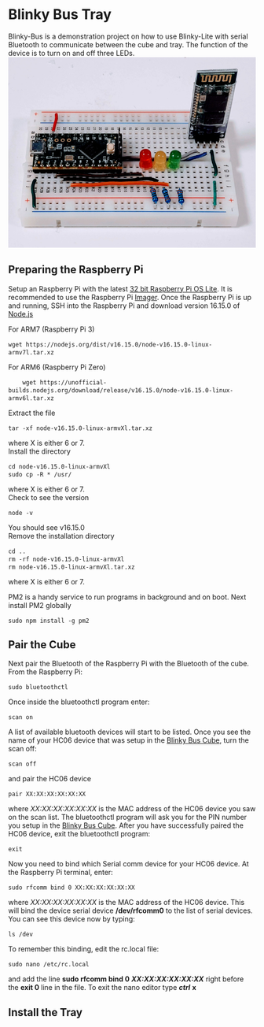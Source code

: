 # Blinky Bus Tray
Blinky-Bus is a demonstration project on how to use Blinky-Lite with serial Bluetooth to communicate between the cube and tray. The function of the device is to turn on and off three LEDs.<br>
<img src="doc/blinkyBusCube.jpg"/><br>
## Preparing the Raspberry Pi
Setup an Raspberry Pi with the latest [32 bit Raspberry Pi OS Lite](https://www.raspberrypi.com/software/operating-systems/). It is recommended to use the Raspberry Pi [Imager](https://www.raspberrypi.com/software/). Once the Raspberry Pi is up and running, SSH into the Raspberry Pi and download version 16.15.0 of [Node.js](https://nodejs.org/en/download/)

For ARM7 (Raspberry Pi 3)

    wget https://nodejs.org/dist/v16.15.0/node-v16.15.0-linux-armv7l.tar.xz

For ARM6 (Raspberry Pi Zero)

        wget https://unofficial-builds.nodejs.org/download/release/v16.15.0/node-v16.15.0-linux-armv6l.tar.xz

Extract the file

    tar -xf node-v16.15.0-linux-armvXl.tar.xz

where X is either 6 or 7.<br>Install the directory

    cd node-v16.15.0-linux-armvXl
    sudo cp -R * /usr/

where X is either 6 or 7.<br>Check to see the version

    node -v

You should see v16.15.0<br>
Remove the installation directory

    cd ..
    rm -rf node-v16.15.0-linux-armvXl
    rm node-v16.15.0-linux-armvXl.tar.xz

where X is either 6 or 7.

PM2 is a handy service to run programs in background and on boot. Next install PM2 globally

    sudo npm install -g pm2

## Pair the Cube
Next pair the Bluetooth of the Raspberry Pi with the Bluetooth of the cube. From the Raspberry Pi:

    sudo bluetoothctl

Once inside the bluetoothctl program enter:

    scan on

A list of available bluetooth devices will start to be listed. Once you see the name of your HC06 device that was setup in the [Blinky Bus Cube](https://github.com/Blinky-Lite-Exchange/blinky-bus-cube), turn the scan off:

    scan off

and pair the HC06 device

    pair XX:XX:XX:XX:XX:XX

where *XX:XX:XX:XX:XX:XX* is the MAC address of the HC06 device you saw on the scan list. The bluetoothctl program will ask you for the PIN number you setup in the [Blinky Bus Cube](https://github.com/Blinky-Lite-Exchange/blinky-bus-cube). After you have successfully paired the HC06 device, exit the bluetoothctl program:

    exit

Now you need to bind which Serial comm device for your HC06 device. At the Raspberry Pi terminal, enter:

    sudo rfcomm bind 0 XX:XX:XX:XX:XX:XX

where *XX:XX:XX:XX:XX:XX* is the MAC address of the HC06 device. This will bind the device serial device **/dev/rfcomm0** to the list of serial devices. You can see this device now by typing:

    ls /dev

To remember this binding, edit the rc.local file:

    sudo nano /etc/rc.local

and add the line  **sudo rfcomm bind 0** ***XX:XX:XX:XX:XX:XX*** right before the **exit 0** line in the file. To exit the nano editor type ***ctrl*** **x**

## Install the Tray


```
